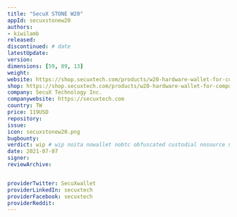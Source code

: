 ```yaml
---
title: "SecuX STONE W20"
appId: secuxstonew20
authors:
- kiwilamb
released: 
discontinued: # date
latestUpdate:
version:
dimensions: [59, 89, 13]
weight: 
website: https://shop.secuxtech.com/products/w20-hardware-wallet-for-computer-mobile-user/
shop: https://shop.secuxtech.com/products/w20-hardware-wallet-for-computer-mobile-user/
company: SecuX Technology Inc.
companywebsite: https://secuxtech.com
country: TW
price: 119USD
repository: 
issue:
icon: secuxstonew20.png
bugbounty:
verdict: wip # wip noita nowallet nobtc obfuscated custodial nosource nonverifiable reproducible bounty defunct
date: 2021-07-07
signer:
reviewArchive:


providerTwitter: SecuXwallet
providerLinkedIn: secuxtech
providerFacebook: secuxtech
providerReddit: 
---
```


